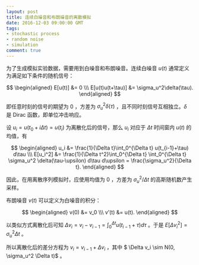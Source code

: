```yaml
---
layout: post
title: 连续白噪音和布朗噪音的离散模拟
date: 2016-12-03 09:00:00 GMT
tags:
- stochastic process
- random noise
- simulation
comment: true
---
```


为了生成模拟实验数据，需要用到白噪音和布朗噪音。连续白噪音 $u(t)$ 通常定义为满足如下条件的随机信号：

$$
\begin{aligned}
E[u(t)] &= 0 \\\
E[u(t)u(t+\tau)] &= \sigma_u^2\delta(\tau).
\end{aligned}
$$

即任意时刻的信号的期望为 0 ，方差为 $\sigma_u^2\delta(\tau)$ ，且不同时刻信号互相独立。$\delta$ 是 Dirac 函数，即单位冲击响应。

设 $u_i = u(t_0+i\Delta t) = u(t_i)$ 为离散化后的信号，那么 $u_i$ 对应于 $\Delta t$ 时间窗内 $u(t)$ 的均值，有

$$
\begin{aligned}
u_i &= \frac{1}{\Delta t}\int_0^{\Delta t} u(t_{i-1}+\tau) d\tau \\\
E[u_i^2] &= \frac{1}{\Delta t^2}\int_0^{\Delta t} \int_0^{\Delta t} \sigma_u^2 \delta(\tau-\upsilon) d\tau d\upsilon = \frac{\sigma_u^2}{\Delta t}.
\end{aligned}
$$

因此，在用离散序列模拟时，应使用均值为 0 ，方差为 $\sigma_u^2/\Delta t$ 的高斯随机数产生采样。

布朗噪音 $v(t)$ 可以定义为白噪音的积分：

$$
\begin{aligned}
v(0) &= v_0 \\\
v’(t) &= u(t).
\end{aligned}
$$

以类似方式离散化后可知 $\Delta v_i = v_i - v_{i-1} = \int_0^{\Delta t}u(t_{i-1}+\tau)d\tau$ 。于是 $E[ \Delta v_i^2 ] = \sigma_u^2\Delta t$ 。

所以离散化后的差分方程为 $v_i = v_{i-1} + \Delta v_i$ ，其中 $ \Delta v_i \sim N(0, \sigma_u^2 \Delta t)$  。
